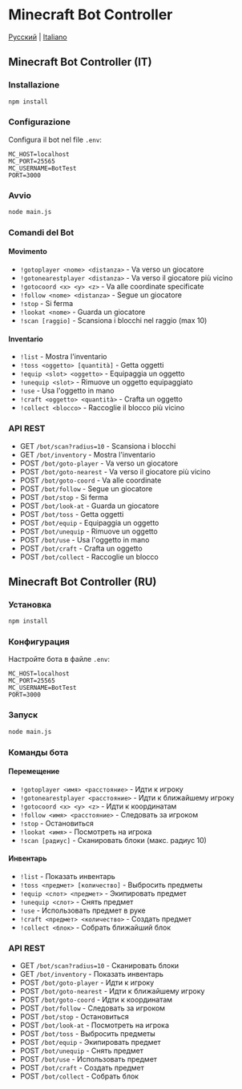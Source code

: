 # Minecraft Bot Controller

[Русский](#minecraft-bot-controller-ru) | [Italiano](#minecraft-bot-controller-it)

## Minecraft Bot Controller (IT)

### Installazione
```bash
npm install
```

### Configurazione
Configura il bot nel file `.env`:
```
MC_HOST=localhost
MC_PORT=25565
MC_USERNAME=BotTest
PORT=3000
```

### Avvio
```bash
node main.js
```

### Comandi del Bot
#### Movimento
- `!gotoplayer <nome> <distanza>` - Va verso un giocatore
- `!gotonearestplayer <distanza>` - Va verso il giocatore più vicino
- `!gotocoord <x> <y> <z>` - Va alle coordinate specificate
- `!follow <nome> <distanza>` - Segue un giocatore
- `!stop` - Si ferma
- `!lookat <nome>` - Guarda un giocatore
- `!scan [raggio]` - Scansiona i blocchi nel raggio (max 10)

#### Inventario
- `!list` - Mostra l'inventario
- `!toss <oggetto> [quantità]` - Getta oggetti
- `!equip <slot> <oggetto>` - Equipaggia un oggetto
- `!unequip <slot>` - Rimuove un oggetto equipaggiato
- `!use` - Usa l'oggetto in mano
- `!craft <oggetto> <quantità>` - Crafta un oggetto
- `!collect <blocco>` - Raccoglie il blocco più vicino

### API REST
- GET `/bot/scan?radius=10` - Scansiona i blocchi
- GET `/bot/inventory` - Mostra l'inventario
- POST `/bot/goto-player` - Va verso un giocatore
- POST `/bot/goto-nearest` - Va verso il giocatore più vicino
- POST `/bot/goto-coord` - Va alle coordinate
- POST `/bot/follow` - Segue un giocatore
- POST `/bot/stop` - Si ferma
- POST `/bot/look-at` - Guarda un giocatore
- POST `/bot/toss` - Getta oggetti
- POST `/bot/equip` - Equipaggia un oggetto
- POST `/bot/unequip` - Rimuove un oggetto
- POST `/bot/use` - Usa l'oggetto in mano
- POST `/bot/craft` - Crafta un oggetto
- POST `/bot/collect` - Raccoglie un blocco

## Minecraft Bot Controller (RU)

### Установка
```bash
npm install
```

### Конфигурация
Настройте бота в файле `.env`:
```
MC_HOST=localhost
MC_PORT=25565
MC_USERNAME=BotTest
PORT=3000
```

### Запуск
```bash
node main.js
```

### Команды бота
#### Перемещение
- `!gotoplayer <имя> <расстояние>` - Идти к игроку
- `!gotonearestplayer <расстояние>` - Идти к ближайшему игроку
- `!gotocoord <x> <y> <z>` - Идти к координатам
- `!follow <имя> <расстояние>` - Следовать за игроком
- `!stop` - Остановиться
- `!lookat <имя>` - Посмотреть на игрока
- `!scan [радиус]` - Сканировать блоки (макс. радиус 10)

#### Инвентарь
- `!list` - Показать инвентарь
- `!toss <предмет> [количество]` - Выбросить предметы
- `!equip <слот> <предмет>` - Экипировать предмет
- `!unequip <слот>` - Снять предмет
- `!use` - Использовать предмет в руке
- `!craft <предмет> <количество>` - Создать предмет
- `!collect <блок>` - Собрать ближайший блок

### API REST
- GET `/bot/scan?radius=10` - Сканировать блоки
- GET `/bot/inventory` - Показать инвентарь
- POST `/bot/goto-player` - Идти к игроку
- POST `/bot/goto-nearest` - Идти к ближайшему игроку
- POST `/bot/goto-coord` - Идти к координатам
- POST `/bot/follow` - Следовать за игроком
- POST `/bot/stop` - Остановиться
- POST `/bot/look-at` - Посмотреть на игрока
- POST `/bot/toss` - Выбросить предметы
- POST `/bot/equip` - Экипировать предмет
- POST `/bot/unequip` - Снять предмет
- POST `/bot/use` - Использовать предмет
- POST `/bot/craft` - Создать предмет
- POST `/bot/collect` - Собрать блок